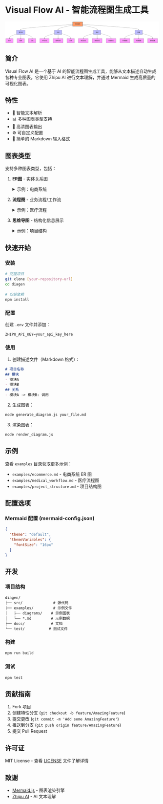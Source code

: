 # Visual Flow AI - 智能流程图生成工具

<div align="center">
    <img src="examples/diagrams/project_structure.png" alt="Project Structure Example" width="600"/>
</div>

## 简介

Visual Flow AI 是一个基于 AI 的智能流程图生成工具，能够从文本描述自动生成各种专业图表。它使用 Zhipu AI 进行文本理解，并通过 Mermaid 生成高质量的可视化图表。

## 特性

- 🤖 智能文本解析
- 📊 多种图表类型支持
- 🎨 高清图表输出
- ⚙️ 可自定义配置
- 📝 简单的 Markdown 输入格式

## 图表类型

支持多种图表类型，包括：

1. **ER图** - 实体关系图
   <details>
   <summary>示例：电商系统</summary>
   <img src="examples/diagrams/ecommerce.png" alt="E-commerce ER Diagram" width="600"/>
   </details>

2. **流程图** - 业务流程/工作流
   <details>
   <summary>示例：医疗流程</summary>
   <img src="examples/diagrams/medical_workflow.png" alt="Medical Workflow" width="600"/>
   </details>

3. **思维导图** - 结构化信息展示
   <details>
   <summary>示例：项目结构</summary>
   <img src="examples/diagrams/project_structure.png" alt="Project Structure" width="600"/>
   </details>

## 快速开始

### 安装

```bash
# 克隆项目
git clone [your-repository-url]
cd diagen

# 安装依赖
npm install
```

### 配置

创建 `.env` 文件并添加：
```env
ZHIPU_API_KEY=your_api_key_here
```

### 使用

1. 创建描述文件（Markdown 格式）：
```markdown
# 项目名称
## 模块
- 模块A
- 模块B
## 关系
- 模块A -> 模块B: 调用
```

2. 生成图表：
```bash
node generate_diagram.js your_file.md
```

3. 渲染图表：
```bash
node render_diagram.js
```

## 示例

查看 `examples` 目录获取更多示例：
- `examples/ecommerce.md` - 电商系统 ER 图
- `examples/medical_workflow.md` - 医疗流程图
- `examples/project_structure.md` - 项目结构图

## 配置选项

### Mermaid 配置 (mermaid-config.json)
```json
{
  "theme": "default",
  "themeVariables": {
    "fontSize": "16px"
  }
}
```

## 开发

### 项目结构
```
diagen/
├── src/              # 源代码
├── examples/         # 示例文件
│   ├── diagrams/    # 示例图表
│   └── *.md         # 示例数据
├── docs/            # 文档
└── test/           # 测试文件
```

### 构建
```bash
npm run build
```

### 测试
```bash
npm test
```

## 贡献指南

1. Fork 项目
2. 创建特性分支 (`git checkout -b feature/AmazingFeature`)
3. 提交更改 (`git commit -m 'Add some AmazingFeature'`)
4. 推送到分支 (`git push origin feature/AmazingFeature`)
5. 提交 Pull Request

## 许可证

MIT License - 查看 [LICENSE](LICENSE) 文件了解详情

## 致谢

- [Mermaid.js](https://mermaid-js.github.io/) - 图表渲染引擎
- [Zhipu AI](https://www.zhipuai.cn/) - AI 文本理解
